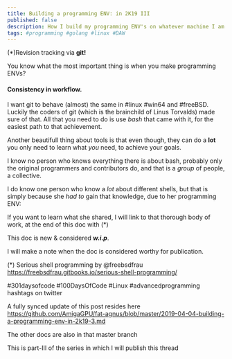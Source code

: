 ```yaml
---
title: Building a programming ENV: in 2K19 III
published: false
description: How I build my programming ENV's on whatever machine I am the longest on part III
tags: #programming #golang #linux #DAW
---
```


(*)Revision tracking via **git!**

You know what the most important thing is when you make programming ENVs?

#### Consistency in workflow.

I want git to behave (almost) the same in #linux #win64 and #freeBSD. Luckily the coders of git (which is the brainchild of Linus Torvalds) made sure of that. All that you need to do is use _bash_ that came with it, for the easiest path to that achievement.

Another beautifull thing about tools is that even though, they can do a **lot** you only need to learn what _you_ need, to achieve your goals.

I know no person who knows everything there is about bash, probably only the original programmers and contributors do, and that is a _group_ of people, a collective.

I do know one person who know a _lot_ about different shells, but that is simply because she *had to* gain that knowledge, due to her programming ENV:

If you want to learn what she shared, I will link to that thorough body of work, at the end of this doc with (*)



This doc is new & considered _**w.i.p**_.

I will make a note when the doc is considered worthy for publication.  


(*)
Serious shell programming by @freebsdfrau 
<https://freebsdfrau.gitbooks.io/serious-shell-programming/>


  #301daysofcode #100DaysOfCode #Linux #advancedprogramming hashtags on twitter

A fully synced update of this post resides here <https://github.com/AmigaGPU/fat-agnus/blob/master/2019-04-04-building-a-programming-env-in-2k19-3.md>

The other docs are also in that master branch


This is part-III of the series in which I will publish this thread